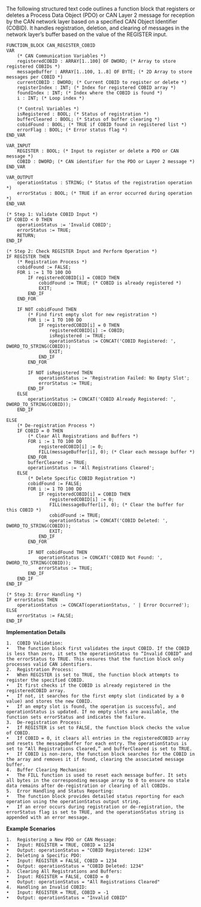 The following structured text code outlines a function block that registers or deletes a Process Data Object (PDO) or CAN Layer 2 message for reception by the CAN network layer based on a specified CAN Object Identifier (COBID). It handles registration, deletion, and clearing of messages in the network layer’s buffer based on the value of the REGISTER input.

```
FUNCTION_BLOCK CAN_REGISTER_COBID
VAR
    (* CAN Communication Variables *)
    registeredCOBID : ARRAY[1..100] OF DWORD; (* Array to store registered COBIDs *)
    messageBuffer : ARRAY[1..100, 1..8] OF BYTE; (* 2D Array to store messages per COBID *)
    currentCOBID : DWORD; (* Current COBID to register or delete *)
    registerIndex : INT; (* Index for registered COBID array *)
    foundIndex : INT; (* Index where the COBID is found *)
    i : INT; (* Loop index *)

    (* Control Variables *)
    isRegistered : BOOL; (* Status of registration *)
    bufferCleared : BOOL; (* Status of buffer clearing *)
    cobidFound : BOOL; (* TRUE if COBID found in registered list *)
    errorFlag : BOOL; (* Error status flag *)
END_VAR

VAR_INPUT
    REGISTER : BOOL; (* Input to register or delete a PDO or CAN message *)
    COBID : DWORD; (* CAN identifier for the PDO or Layer 2 message *)
END_VAR

VAR_OUTPUT
    operationStatus : STRING; (* Status of the registration operation *)
    errorStatus : BOOL; (* TRUE if an error occurred during operation *)
END_VAR

(* Step 1: Validate COBID Input *)
IF COBID < 0 THEN
    operationStatus := 'Invalid COBID';
    errorStatus := TRUE;
    RETURN;
END_IF

(* Step 2: Check REGISTER Input and Perform Operation *)
IF REGISTER THEN
    (* Registration Process *)
    cobidFound := FALSE;
    FOR i := 1 TO 100 DO
        IF registeredCOBID[i] = COBID THEN
            cobidFound := TRUE; (* COBID is already registered *)
            EXIT;
        END_IF
    END_FOR

    IF NOT cobidFound THEN
        (* Find first empty slot for new registration *)
        FOR i := 1 TO 100 DO
            IF registeredCOBID[i] = 0 THEN
                registeredCOBID[i] := COBID;
                isRegistered := TRUE;
                operationStatus := CONCAT('COBID Registered: ', DWORD_TO_STRING(COBID));
                EXIT;
            END_IF
        END_FOR

        IF NOT isRegistered THEN
            operationStatus := 'Registration Failed: No Empty Slot';
            errorStatus := TRUE;
        END_IF
    ELSE
        operationStatus := CONCAT('COBID Already Registered: ', DWORD_TO_STRING(COBID));
    END_IF

ELSE
    (* De-registration Process *)
    IF COBID = 0 THEN
        (* Clear All Registrations and Buffers *)
        FOR i := 1 TO 100 DO
            registeredCOBID[i] := 0;
            FILL(messageBuffer[i], 0); (* Clear each message buffer *)
        END_FOR
        bufferCleared := TRUE;
        operationStatus := 'All Registrations Cleared';
    ELSE
        (* Delete Specific COBID Registration *)
        cobidFound := FALSE;
        FOR i := 1 TO 100 DO
            IF registeredCOBID[i] = COBID THEN
                registeredCOBID[i] := 0;
                FILL(messageBuffer[i], 0); (* Clear the buffer for this COBID *)
                cobidFound := TRUE;
                operationStatus := CONCAT('COBID Deleted: ', DWORD_TO_STRING(COBID));
                EXIT;
            END_IF
        END_FOR

        IF NOT cobidFound THEN
            operationStatus := CONCAT('COBID Not Found: ', DWORD_TO_STRING(COBID));
            errorStatus := TRUE;
        END_IF
    END_IF
END_IF

(* Step 3: Error Handling *)
IF errorStatus THEN
    operationStatus := CONCAT(operationStatus, ' | Error Occurred');
ELSE
    errorStatus := FALSE;
END_IF
```

**Implementation Details**

	1.	COBID Validation:
	•	The function block first validates the input COBID. If the COBID is less than zero, it sets the operationStatus to “Invalid COBID” and the errorStatus to TRUE. This ensures that the function block only processes valid CAN identifiers.
	2.	Registration Process:
	•	When REGISTER is set to TRUE, the function block attempts to register the specified COBID.
	•	It first checks if the COBID is already registered in the registeredCOBID array.
	•	If not, it searches for the first empty slot (indicated by a 0 value) and stores the new COBID.
	•	If an empty slot is found, the operation is successful, and operationStatus is updated. If no empty slots are available, the function sets errorStatus and indicates the failure.
	3.	De-registration Process:
	•	If REGISTER is set to FALSE, the function block checks the value of COBID.
	•	If COBID = 0, it clears all entries in the registeredCOBID array and resets the messageBuffer for each entry. The operationStatus is set to “All Registrations Cleared,” and bufferCleared is set to TRUE.
	•	If COBID is non-zero, the function block searches for the COBID in the array and removes it if found, clearing the associated message buffer.
	4.	Buffer Clearing Mechanism:
	•	The FILL function is used to reset each message buffer. It sets all bytes in the corresponding message array to 0 to ensure no stale data remains after de-registration or clearing of all COBIDs.
	5.	Error Handling and Status Reporting:
	•	The function block provides detailed status reporting for each operation using the operationStatus output string.
	•	If an error occurs during registration or de-registration, the errorStatus flag is set to TRUE, and the operationStatus string is appended with an error message.


**Example Scenarios**

	1.	Registering a New PDO or CAN Message:
	•	Input: REGISTER = TRUE, COBID = 1234
	•	Output: operationStatus = "COBID Registered: 1234"
	2.	Deleting a Specific PDO:
	•	Input: REGISTER = FALSE, COBID = 1234
	•	Output: operationStatus = "COBID Deleted: 1234"
	3.	Clearing All Registrations and Buffers:
	•	Input: REGISTER = FALSE, COBID = 0
	•	Output: operationStatus = "All Registrations Cleared"
	4.	Handling an Invalid COBID:
	•	Input: REGISTER = TRUE, COBID = -1
	•	Output: operationStatus = "Invalid COBID"


